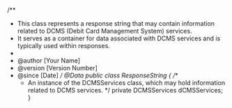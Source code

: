 /**
 * This class represents a response string that may contain information related to DCMS (Debit Card Management System) services.
 * It serves as a container for data associated with DCMS services and is typically used within responses.
 *
 * @author [Your Name]
 * @version [Version Number]
 * @since [Date]
 */
@Data
public class ResponseString {
    /**
     * An instance of the DCMSServices class, which may hold information related to DCMS services.
     */
    private DCMSServices dCMSServices;
}

